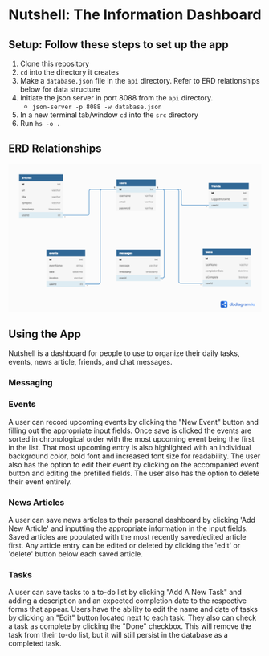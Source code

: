 # Nutshell: The Information Dashboard

## Setup: Follow these steps to set up the app

1. Clone this repository
2. `cd` into the directory it creates
3. Make a `database.json` file in the `api` directory. Refer to ERD relationships below for data structure
4. Initiate the json server in port 8088 from the `api` directory.
    * `json-server -p 8088 -w database.json`
4. In a new terminal tab/window `cd` into the `src` directory
5. Run `hs -o .`

## ERD Relationships

![nutshell ERD](./nutshellERD.png)

## Using the App

Nutshell is a dashboard for people to use to organize their daily tasks, events, news article, friends, and chat messages.

### Messaging

### Events

A user can record upcoming events by clicking the "New Event" button and filling out the appropriate input fields. Once save is clicked the events are sorted in chronological order with the most upcoming event being the first in the list. That most upcoming entry is also highlighted with an individual background color, bold font and increased font size for readability. The user also has the option to edit their event by clicking on the accompanied event button and editing the prefilled fields. The user also has the option to delete their event entirely. 

### News Articles

A user can save news articles to their personal dashboard by clicking 'Add New Article' and inputting the appropriate information in the input fields. Saved articles are populated with the most recently saved/edited article first. Any article entry can be edited or deleted by clicking the 'edit' or 'delete' button below each saved article.

### Tasks

A user can save tasks to a to-do list by clicking "Add A New Task" and adding a description and an expected completion date to the respective forms that appear. Users have the ability to edit the name and date of tasks by clicking an "Edit" button located next to each task. They also can check a task as complete by clicking the "Done" checkbox. This will remove the task from their to-do list, but it will still persist in the database as a completed task. 
